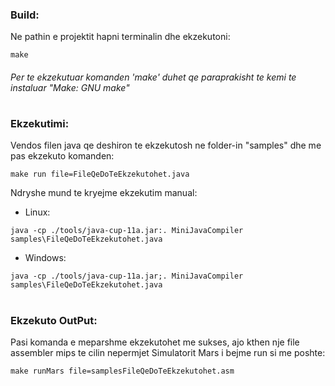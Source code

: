 ### Build:

Ne pathin e projektit hapni terminalin dhe ekzekutoni:
```
make
```
###### Per te ekzekutuar komanden 'make' duhet qe paraprakisht te kemi te instaluar "Make: GNU make" 
#
### Ekzekutimi:

Vendos filen java qe deshiron te ekzekutosh ne folder-in "samples" dhe me pas ekzekuto komanden: 
```
make run file=FileQeDoTeEkzekutohet.java
```

Ndryshe mund te kryejme ekzekutim manual: 

- Linux: 

```
java -cp ./tools/java-cup-11a.jar:. MiniJavaCompiler samples\FileQeDoTeEkzekutohet.java
```
- Windows:
```
java -cp ./tools/java-cup-11a.jar;. MiniJavaCompiler samples\FileQeDoTeEkzekutohet.java
```
#
### Ekzekuto OutPut:

Pasi komanda e meparshme ekzekutohet me sukses, ajo kthen nje file assembler mips
te cilin nepermjet Simulatorit Mars i bejme run si me poshte:


```
make runMars file=samplesFileQeDoTeEkzekutohet.asm
```
